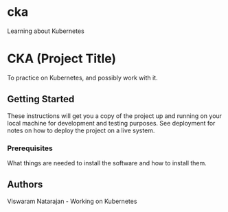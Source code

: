 # cka
Learning about Kubernetes
# CKA (Project Title)

To practice on Kubernetes, and possibly work with it. 

## Getting Started

These instructions will get you a copy of the project up and running on your local machine
for development and testing purposes. See deployment for notes on how to deploy the project
on a live system.

### Prerequisites

What things are needed to install the software and how to install them. 

## Authors

Viswaram Natarajan - Working on Kubernetes
